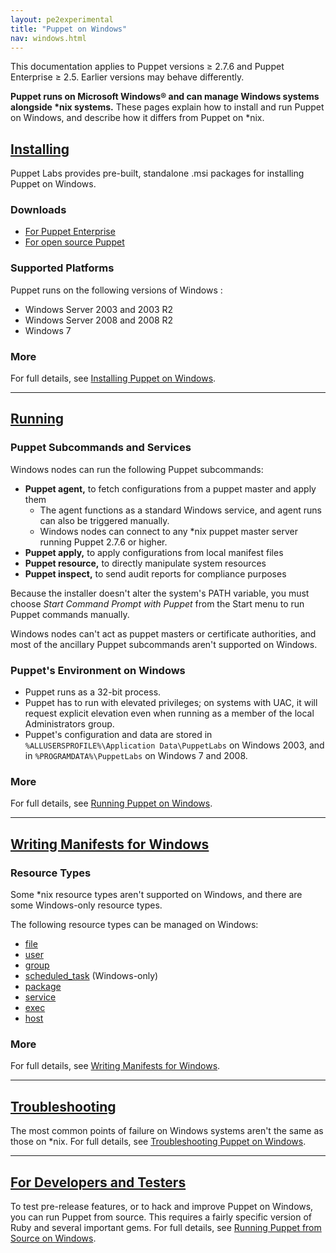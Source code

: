 ```yaml
---
layout: pe2experimental
title: "Puppet on Windows"
nav: windows.html
---
```


<span class="versionnote">This documentation applies to Puppet versions ≥ 2.7.6 and Puppet Enterprise ≥ 2.5. Earlier versions may behave differently.</span>

**Puppet runs on Microsoft Windows® and can manage Windows systems alongside \*nix systems.** These pages explain how to install and run Puppet on Windows, and describe how it differs from Puppet on *nix. 


[from_source]: ./from_source.html
[installing]: ./installing.html
[running]: ./running.html
[troubleshooting]: ./troubleshooting.html
[writing]: ./writing.html


[downloads]: <!-- TODO -->
[pedownloads]: <!-- todo -->

[Installing][]
-----

Puppet Labs provides pre-built, standalone .msi packages for installing Puppet on Windows. 

### Downloads

* [For Puppet Enterprise][pedownloads]
* [For open source Puppet][downloads]

### Supported Platforms

Puppet runs on the following versions of Windows :

* Windows Server 2003 and 2003 R2
* Windows Server 2008 and 2008 R2
* Windows 7

### More

For full details, see [Installing Puppet on Windows][installing]. 

* * * 

[Running][]
-----

### Puppet Subcommands and Services

Windows nodes can run the following Puppet subcommands:

* **Puppet agent,** to fetch configurations from a puppet master and apply them
    * The agent functions as a standard Windows service, and agent runs can also be triggered manually.
    * Windows nodes can connect to any *nix puppet master server running Puppet 2.7.6 or higher.
* **Puppet apply,** to apply configurations from local manifest files
* **Puppet resource,** to directly manipulate system resources
* **Puppet inspect,** to send audit reports for compliance purposes

Because the installer doesn't alter the system's PATH variable, you must choose *Start Command Prompt with Puppet* from the Start menu to run Puppet commands manually.

Windows nodes can't act as puppet masters or certificate authorities, and most of the ancillary Puppet subcommands aren't supported on Windows. 

### Puppet's Environment on Windows

* Puppet runs as a 32-bit process.
* Puppet has to run with elevated privileges; on systems with UAC, it will request explicit elevation even when running as a member of the local Administrators group.
* Puppet's configuration and data are stored in `%ALLUSERSPROFILE%\Application Data\PuppetLabs` on Windows 2003, and in `%PROGRAMDATA%\PuppetLabs` on Windows 7 and 2008. 


### More

For full details, see [Running Puppet on Windows][running].


* * * 

[Writing Manifests for Windows][writing]
-----

### Resource Types

Some \*nix resource types aren't supported on Windows, and there are some Windows-only resource types. 

The following resource types can be managed on Windows:

* [file](/references/latest/type.html#file)
* [user](/references/latest/type.html#user)
* [group](/references/latest/type.html#group)
* [scheduled_task](/references/latest/type.html#scheduledtask) (Windows-only)
* [package](/references/latest/type.html#package)
* [service](/references/latest/type.html#service)
* [exec](/references/latest/type.html#exec)
* [host](/references/latest/type.html#host)

### More

For full details, see [Writing Manifests for Windows][writing].


* * * 

[Troubleshooting][]
-----

The most common points of failure on Windows systems aren't the same as those on *nix. For full details, see [Troubleshooting Puppet on Windows][troubleshooting].

* * * 

[For Developers and Testers][from_source]
-----

To test pre-release features, or to hack and improve Puppet on Windows, you can run Puppet from source. This requires a fairly specific version of Ruby and several important gems. For full details, see [Running Puppet from Source on Windows][from_source].


